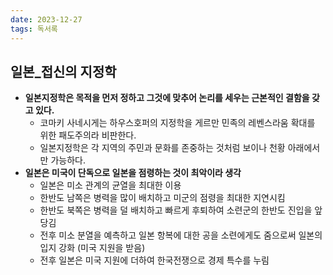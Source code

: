 ```yaml
---
date: 2023-12-27
tags: 독서록
---
```


## 일본_접신의 지정학

- **일본지정학은 목적을 먼저 정하고 그것에 맞추어 논리를 세우는 근본적인 결함을 갖고 있다.**
	- 코마키 사네시게는 하우스호퍼의 지정학을 게르만 민족의 레벤스라움 확대를 위한 패도주의라 비판한다.
	- 일본지정학은 각 지역의 주민과 문화를 존중하는 것처럼 보이나 천황 아래에서만 가능하다.
- **일본은 미국이 단독으로 일본을 점령하는 것이 최악이라 생각**
	- 일본은 미소 관계의 균열을 최대한 이용
	- 한반도 남쪽은 병력을 많이 배치하고 미군의 점령을 최대한 지연시킴
	- 한반도 북쪽은 병력을 덜 배치하고 빠르게 후퇴하여 소련군의 한반도 진입을 앞당김
	- 전후 미소 분열을 예측하고 일본 항복에 대한 공을 소련에게도 줌으로써 일본의 입지 강화 (미국 지원을 받음)
	- 전후 일본은 미국 지원에 더하여 한국전쟁으로 경제 특수를 누림
